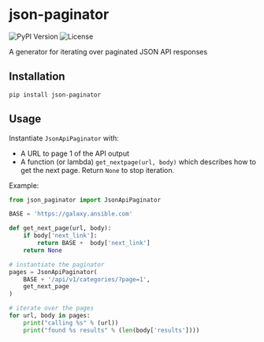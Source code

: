 # json-paginator

![PyPI Version](https://img.shields.io/pypi/v/json-paginator.svg)
![License](https://img.shields.io/pypi/l/json-paginator.svg)

A generator for iterating over paginated JSON API responses

## Installation

```
pip install json-paginator
```

## Usage

Instantiate `JsonApiPaginator` with:

* A URL to page 1 of the API output
* A function (or lambda) `get_nextpage(url, body)` which describes how to get the next page. Return `None` to stop iteration.

Example:

```py
from json_paginator import JsonApiPaginator

BASE = 'https://galaxy.ansible.com'

def get_next_page(url, body):
    if body['next_link']:
        return BASE +  body['next_link']
    return None

# instantiate the paginator
pages = JsonApiPaginator(
    BASE + '/api/v1/categories/?page=1',
    get_next_page
)

# iterate over the pages
for url, body in pages:
    print("calling %s" % (url))
    print("found %s results" % (len(body['results'])))
```
